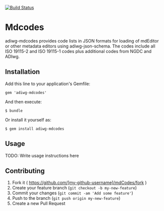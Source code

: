 [![Build Status](https://travis-ci.org/adiwg/mdCodes.svg)](https://travis-ci.org/adiwg/mdCodes)

# Mdcodes

adiwg-mdcodes provides code lists in JSON formats for loading of mdEditor or other metadata
editors using adiwg-json-schema.  The codes include all ISO 19115-2 and ISO 19115-1 codes plus
additional codes from NGDC and ADIwg.

## Installation

Add this line to your application's Gemfile:

    gem 'adiwg-mdcodes'

And then execute:

    $ bundle

Or install it yourself as:

    $ gem install adiwg-mdcodes

## Usage

TODO: Write usage instructions here

## Contributing

1. Fork it ( https://github.com/[my-github-username]/mdCodes/fork )
2. Create your feature branch (`git checkout -b my-new-feature`)
3. Commit your changes (`git commit -am 'Add some feature'`)
4. Push to the branch (`git push origin my-new-feature`)
5. Create a new Pull Request
